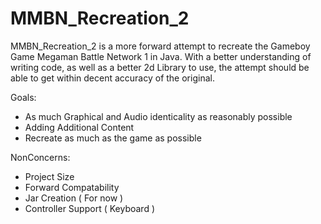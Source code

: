 # MMBN_Recreation_2
MMBN_Recreation_2 is a more forward attempt to recreate the Gameboy Game Megaman Battle Network 1 in Java. With a better understanding of writing code, as well as a better 2d Library to use, the attempt should be able to get within decent accuracy of the original.

Goals:
- As much Graphical and Audio identicality as reasonably possible
- Adding Additional Content
- Recreate as much as the game as possible

NonConcerns:
- Project Size
- Forward Compatability
- Jar Creation ( For now )
- Controller Support ( Keyboard )
